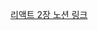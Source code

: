 [리액트 2장 노션 링크](https://toothsome-coaster-0a4.notion.site/19-22-2277db91baf34c40852471599825c304?pvs=4)
